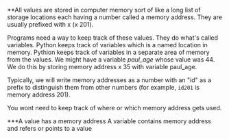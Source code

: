 **All values are stored in computer memory sort of like a long list of storage locations each having a number called a  memory address. They are usually prefixed with x (x 201). 

Programs need a way to keep track of these values. They do what's called variables. Python keeps track of variables which is a named location in memory. Pythion keeps track of variables in a separate area of memory from the values. We might have a variable *paul_age*  whose value was 44. We do this by storing memory address x 35 with variable paul_age. 

Typically, we will write memory addresses as a number with an "id" as a prefix to distinguish them from other numbers (for example, `id201` is memory address 201).

You wont need to keep track of where or which memory address gets used. 

***A value has a memory address
A variable contains memory address and refers or points to a value

